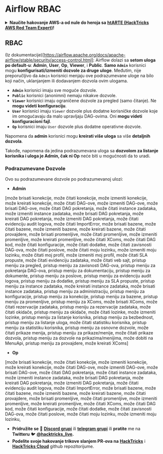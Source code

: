# Airflow RBAC

<details>

<summary><strong>Naučite hakovanje AWS-a od nule do heroja sa</strong> <a href="https://training.hacktricks.xyz/courses/arte"><strong>htARTE (HackTricks AWS Red Team Expert)</strong></a><strong>!</strong></summary>

Drugi načini podrške HackTricks-u:

* Ako želite da vidite **vašu kompaniju reklamiranu na HackTricks-u** ili **preuzmete HackTricks u PDF formatu** proverite [**SUBSCRIPTION PLANS**](https://github.com/sponsors/carlospolop)!
* Nabavite [**zvanični PEASS & HackTricks swag**](https://peass.creator-spring.com)
* Otkrijte [**The PEASS Family**](https://opensea.io/collection/the-peass-family), našu kolekciju ekskluzivnih [**NFT-ova**](https://opensea.io/collection/the-peass-family)
* **Pridružite se** 💬 [**Discord grupi**](https://discord.gg/hRep4RUj7f) ili [**telegram grupi**](https://t.me/peass) ili me **pratite** na **Twitter-u** 🐦 [**@hacktricks_live**](https://twitter.com/hacktricks_live)**.**
* **Podelite svoje hakovanje trikove slanjem PR-ova na** [**HackTricks**](https://github.com/carlospolop/hacktricks) i [**HackTricks Cloud**](https://github.com/carlospolop/hacktricks-cloud) github repozitorijume.

</details>

## RBAC

(Iz dokumentacije)[https://airflow.apache.org/docs/apache-airflow/stable/security/access-control.html]: Airflow dolazi sa **setom uloga po default-u**: **Admin**, **User**, **Op**, **Viewer**, i **Public**. **Samo `Admin`** korisnici mogu **konfigurisati/izmeniti dozvole za druge uloge**. Međutim, nije preporučljivo da `Admin` korisnici menjaju ove podrazumevane uloge na bilo koji način, uklanjanjem ili dodavanjem dozvola ovim ulogama.

* **`Admin`** korisnici imaju sve moguće dozvole.
* **`Public`** korisnici (anonimni) nemaju nikakve dozvole.
* **`Viewer`** korisnici imaju ograničene dozvole za pregled (samo čitanje). Ne **mogu videti konfiguraciju**.
* **`User`** korisnici imaju `Viewer` dozvole plus dodatne korisničke dozvole koje im omogućavaju da malo upravljaju DAG-ovima. Oni **mogu videti konfiguracioni fajl**.
* **`Op`** korisnici imaju `User` dozvole plus dodatne operativne dozvole.

Napomena da **admin** korisnici mogu **kreirati više uloga** sa više **detaljnih dozvola**.

Takođe, napomena da jedina podrazumevana uloga sa **dozvolom za listanje korisnika i uloga je Admin, čak ni Op** neće biti u mogućnosti da to uradi.

### Podrazumevane Dozvole

Ovo su podrazumevane dozvole po podrazumevanoj ulozi:

* **Admin**

\[može brisati konekcije, može čitati konekcije, može izmeniti konekcije, može kreirati konekcije, može čitati DAG-ove, može izmeniti DAG-ove, može brisati DAG-ove, može čitati DAG pokretanja, može čitati instance zadataka, može izmeniti instance zadataka, može brisati DAG pokretanja, može kreirati DAG pokretanja, može izmeniti DAG pokretanja, može čitati evidenciju audit logova, može čitati ImportError, može brisati bazene, može čitati bazene, može izmeniti bazene, može kreirati bazene, može čitati provajdere, može brisati promenljive, može čitati promenljive, može izmeniti promenljive, može kreirati promenljive, može čitati XComs, može čitati DAG kod, može čitati konfiguracije, može čitati dodatke, može čitati zavisnosti DAG-ova, može čitati poslove, može čitati moju lozinku, može izmeniti moju lozinku, može čitati moj profil, može izmeniti moj profil, može čitati SLA propuste, može čitati evidenciju zadataka, može čitati veb sajt, pristup meniju za pregled, pristup meniju za zavisnosti DAG-ova, pristup meniju za pokretanja DAG-ova, pristup meniju za dokumentaciju, pristup meniju za dokumente, pristup meniju za poslove, pristup meniju za evidenciju audit logova, pristup meniju za dodatke, pristup meniju za SLA propuste, pristup meniju za instance zadataka, može kreirati instance zadataka, može brisati instance zadataka, pristup meniju za administraciju, pristup meniju za konfiguracije, pristup meniju za konekcije, pristup meniju za bazene, pristup meniju za promenljive, pristup meniju za XComs, može brisati XComs, može čitati rezervacije zadataka, pristup meniju za rezervacije zadataka, može čitati okidače, pristup meniju za okidače, može čitati lozinke, može izmeniti lozinke, pristup meniju za listanje korisnika, pristup meniju za bezbednost, pristup meniju za listanje uloga, može čitati statistiku korisnika, pristup meniju za statistiku korisnika, pristup meniju za osnovne dozvole, može čitati prikaze menija, pristup meniju za prikaze/menije, može čitati prikaze dozvola, pristup meniju za dozvole na prikazima/menijima, može dobiti na MenuApi, pristup meniju za provajdere, može kreirati XComs]

* **Op**

\[može brisati konekcije, može čitati konekcije, može izmeniti konekcije, može kreirati konekcije, može čitati DAG-ove, može izmeniti DAG-ove, može brisati DAG-ove, može čitati DAG pokretanja, može čitati instance zadataka, može izmeniti instance zadataka, može brisati DAG pokretanja, može kreirati DAG pokretanja, može izmeniti DAG pokretanja, može čitati evidenciju audit logova, može čitati ImportError, može brisati bazene, može čitati bazene, može izmeniti bazene, može kreirati bazene, može čitati provajdere, može brisati promenljive, može čitati promenljive, može izmeniti promenljive, može kreirati promenljive, može čitati XComs, može čitati DAG kod, može čitati konfiguracije, može čitati dodatke, može čitati zavisnosti DAG-ova, može čitati poslove, može čitati moju lozinku, može izmeniti moju lozinku,
* **Pridružite se** 💬 [**Discord grupi**](https://discord.gg/hRep4RUj7f) ili [**telegram grupi**](https://t.me/peass) ili **pratite** me na **Twitteru** 🐦 [**@hacktricks_live**](https://twitter.com/hacktricks_live)**.**
* **Podelite svoje hakovanje trikove slanjem PR-ova na** [**HackTricks**](https://github.com/carlospolop/hacktricks) i [**HackTricks Cloud**](https://github.com/carlospolop/hacktricks-cloud) github repozitorijume.

</details>
